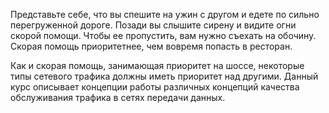 Представьте себе, что вы спешите на ужин с другом и едете по сильно перегруженной дороге. Позади вы слышите сирену и видите огни скорой помощи. Чтобы ее пропустить, вам нужно съехать на обочину. Скорая помощь приоритетнее, чем вовремя попасть в ресторан.

Как и скорая помощь, занимающая приоритет на шоссе, некоторые типы сетевого трафика должны иметь приоритет над другими. Данный курс описывает концепции работы различных концепций качества обслуживания трафика в сетях передачи данных.
